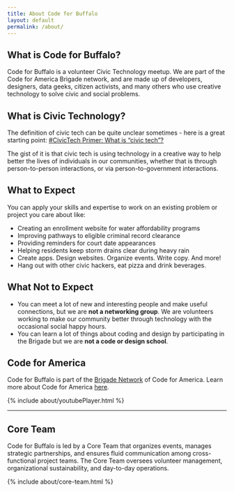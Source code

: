 ```yaml
---
title: About Code for Buffalo
layout: default
permalink: /about/
---
```


## What is Code for Buffalo?
Code for Buffalo is a volunteer Civic Technology meetup. We are part of the Code for America Brigade network, and are made up of developers, designers, data geeks, citizen activists, and many others who use creative technology to solve civic and social problems.

## What is Civic Technology?
The definition of civic tech can be quite unclear sometimes - here is a great starting point: [#CivicTech Primer: What is “civic tech”?](https://medium.com/@grodeska/civictech-primer-what-is-civic-tech-7ea788e766d3#.lr9joeu39)

The gist of it is that civic tech is using technology in a creative way to help better the lives of individuals in our communities, whether that is through person-to-person interactions, or via person-to-government interactions.

## What to Expect
You can apply your skills and expertise to work on an existing problem or project you care about like:
- Creating an enrollment website for water affordability programs
- Improving pathways to eligible criminal record clearance
- Providing reminders for court date appearances
- Helping residents keep storm drains clear during heavy rain
- Create apps. Design websites. Organize events. Write copy. And more!
- Hang out with other civic hackers, eat pizza and drink beverages.

## What Not to Expect
- You can meet a lot of new and interesting people and make useful connections, but we are **not a networking group**. We are volunteers working to make our community better through technology with the occasional social happy hours.
- You can learn a lot of things about coding and design by participating in the Brigade but we are **not a code or design school**.

## Code for America
Code for Buffalo is part of the [Brigade Network](https://brigade.codeforamerica.org/) of Code for America. Learn more about Code for America [here](https://www.codeforamerica.org/).

{% include about/youtubePlayer.html %}

---

## Core Team
Code for Buffalo is led by a Core Team that organizes events, manages strategic partnerships, and ensures fluid communication among cross-functional project teams. The Core Team oversees volunteer management, organizational sustainability, and day-to-day operations.

{% include about/core-team.html %}
